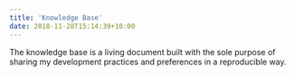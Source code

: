 ```yaml
---
title: 'Knowledge Base'
date: 2018-11-28T15:14:39+10:00
---
```


The knowledge base is a living document built with the sole purpose of sharing my development practices and preferences in a reproducible way. 

